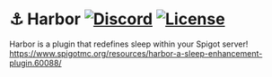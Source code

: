 [discord-invite]: https://discord.gg/UACRzwe
# ⚓ Harbor [![Discord](https://discordapp.com/api/guilds/285623631042707457/widget.png)][discord-invite] [![License](https://img.shields.io/badge/license-MIT-brightgreen.svg)](https://github.com/nkomarn/Harbor/blob/master/LICENSE)
Harbor is a plugin that redefines sleep within your Spigot server!
https://www.spigotmc.org/resources/harbor-a-sleep-enhancement-plugin.60088/